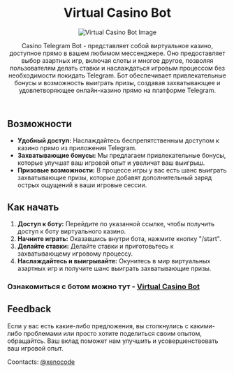 <!DOCTYPE html>
<html lang="en">
<head>
    <meta charset="UTF-8">
    <meta name="viewport" content="width=device-width, initial-scale=1.0">
</head>
<body>
    <header>
        <h1>Virtual Casino Bot</h1>
        <img src="https://github.com/Xenocodek/casinoBot/assets/39853765/46fe3c9b-805d-4984-9c61-aae953874b67" alt="Virtual Casino Bot Image">
        <p></p>
        <p>Casino Telegram Bot - представляет собой виртуальное казино, доступное прямо в вашем любимом мессенджере. Оно предоставляет выбор азартных игр, включая слоты и многое другое, позволяя пользователям делать ставки и наслаждаться игровым процессом без необходимости покидать Telegram. Бот обеспечивает привлекательные бонусы и возможность выиграть призы, создавая захватывающее и удовлетворяющее онлайн-казино прямо на платформе Telegram.</p>
    </header>
    
  <section id="features">
        <h2>Возможности</h2>
        <ul>
            <li><strong>Удобный доступ:</strong> Наслаждайтесь беспрепятственным доступом к казино прямо из приложения Telegram.</li>
            <li><strong>Захватывающие бонусы:</strong> Мы предлагаем привлекательные бонусы, которые улучшат ваш игровой опыт и увеличат ваш выигрыш.</li>
            <li><strong>Призовые возможности:</strong> В процессе игры у вас есть шанс выиграть захватывающие призы, которые добавят дополнительный заряд острых ощущений в ваши игровые сессии.</li>
        </ul>
  </section>

  <section id="get-started">
        <h2>Как начать</h2>
        <ol>
            <li><strong>Доступ к боту:</strong> Перейдите по указанной ссылке, чтобы получить доступ к боту виртуального казино.</li>
            <li><strong>Начните играть:</strong> Оказавшись внутри бота, нажмите кнопку "/start".</li>
            <li><strong>Делайте ставки:</strong> Делайте ставки и приготовьтесь к захватывающему игровому процессу.</li>
            <li><strong>Наслаждайтесь и выигрывайте:</strong> Окунитесь в мир виртуальных азартных игр и получите шанс выиграть захватывающие призы.</li>
        </ol>
        <h3>Ознакомиться с ботом можно тут - <a href="https://t.me/RoyalRouletteBot">Virtual Casino Bot</a></h3>
  </section>

  <section id="feedback">
        <h2>Feedback</h2>
        <p>Если у вас есть какие-либо предложения, вы столкнулись с какими-либо проблемами или просто хотите поделиться своим опытом, обращайтсь. Ваш вклад поможет нам улучшить и усовершенствовать ваш игровой опыт.</p>
        <p>Coontacts: <a href="https://t.me/RoyalRouletteBot](https://t.me/xenocodek">@xenocode</a></p>
  </section>
  
</body>
</html>
